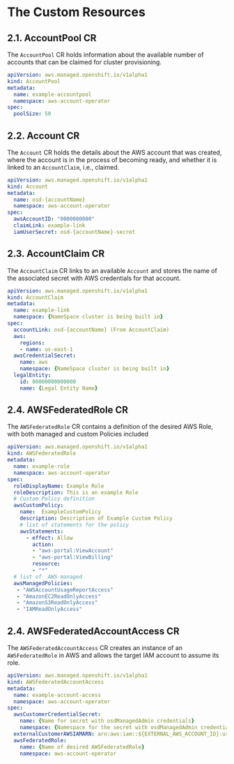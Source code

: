 # The Custom Resources

## 2.1. AccountPool CR

The `AccountPool` CR holds information about the available number of accounts that can be claimed for cluster provisioning.

```yaml
apiVersion: aws.managed.openshift.io/v1alpha1
kind: AccountPool
metadata:
  name: example-accountpool
  namespace: aws-account-operator
spec:
  poolSize: 50
```

## 2.2. Account CR

The `Account` CR holds the details about the AWS account that was created, where the account is in the process of becoming ready, and whether it is linked to an `AccountClaim`, i.e., claimed.

```yaml
apiVersion: aws.managed.openshift.io/v1alpha1
kind: Account
metadata:
  name: osd-{accountName}
  namespace: aws-account-operator
spec:
  awsAccountID: "0000000000"
  claimLink: example-link
  iamUserSecret: osd-{accountName}-secret
```

## 2.3. AccountClaim CR

The `AccountClaim` CR links to an available `Account` and stores the name of the associated secret with AWS credentials for that account.

```yaml
apiVersion: aws.managed.openshift.io/v1alpha1
kind: AccountClaim
metadata:
  name: example-link
  namespace: {NameSpace cluster is being built in}
spec:
  accountLink: osd-{accountName} (From AccountClaim)
  aws:
    regions:
    - name: us-east-1
  awsCredentialSecret:
    name: aws
    namespace: {NameSpace cluster is being built in}
  legalEntity:
    id: 00000000000000
    name: {Legal Entity Name}
```

## 2.4. AWSFederatedRole CR

The `AWSFederatedRole` CR contains a definition of the desired AWS Role, with both managed and custom Policies included

```yaml
apiVersion: aws.managed.openshift.io/v1alpha1
kind: AWSFederatedRole
metadata:
  name: example-role
  namespace: aws-account-operator
spec:
  roleDisplayName: Example Role
  roleDescription: This is an example Role
  # Custom Policy definition
  awsCustomPolicy:
    name:  ExampleCustomPolicy
    description: Description of Example Custom Policy
    # list of statements for the policy
    awsStatements:
      - effect: Allow
        action:
        - "aws-portal:ViewAccount"
        - "aws-portal:ViewBilling"
        resource:
        - "*"
  # list of  AWS managed
  awsManagedPolicies:
   - "AWSAccountUsageReportAccess"
   - "AmazonEC2ReadOnlyAccess"
   - "AmazonS3ReadOnlyAccess"
   - "IAMReadOnlyAccess"
```

## 2.4. AWSFederatedAccountAccess CR

The `AWSFederatedAccountAccess` CR creates an instance of an `AWSFederatedRole` in AWS and allows the target IAM account to assume its role.

```yaml
apiVersion: aws.managed.openshift.io/v1alpha1
kind: AWSFederatedAccountAccess
metadata:
  name: example-account-access
  namespace: aws-account-operator
spec:
  awsCustomerCredentialSecret:
    name: {Name for secret with osdManagedAdmin credentials}
    namespace: {Namespace for the secret with osdManagedAdmin credentials}
  externalCustomerAWSIAMARN: arn:aws:iam::${EXTERNAL_AWS_ACCOUNT_ID}:user/${EXTERNAL_AWS_IAM_USER}
  awsFederatedRole:
    name: {Name of desired AWSFederatedRole}
    namespace: aws-account-operator
```
